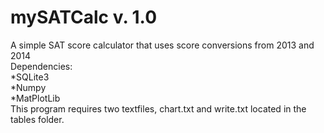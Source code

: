 mySATCalc v. 1.0
=========

A simple SAT score calculator that uses score conversions from 2013 and 2014  
Dependencies:  
  *SQLite3  
  *Numpy  
  *MatPlotLib  
This program requires two textfiles, chart.txt and write.txt located in the tables folder.
